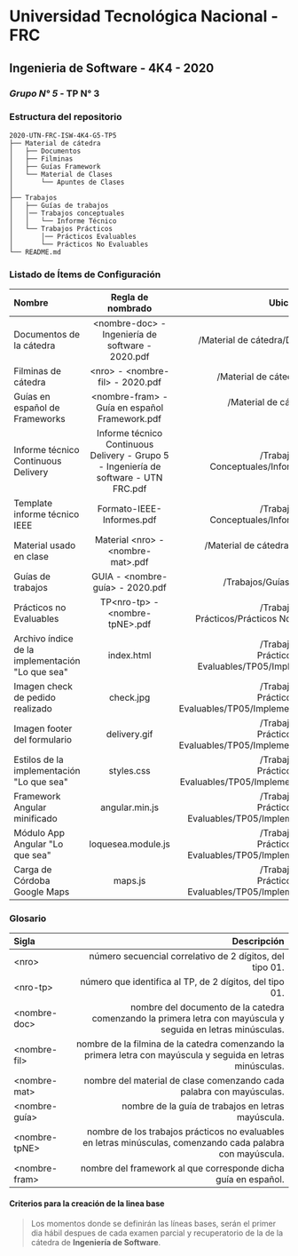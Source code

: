 # Universidad Tecnológica Nacional - FRC
## Ingenieria de Software - 4K4 - 2020
### *Grupo N° 5* - TP N° 3 

### Estructura del repositorio

```
2020-UTN-FRC-ISW-4K4-G5-TP5
├── Material de cátedra
│   ├── Documentos
│   ├── Filminas
│   ├── Guías Framework
│   └── Material de Clases 
│       └── Apuntes de Clases   
│   
├── Trabajos
│   ├── Guías de trabajos
│   │── Trabajos conceptuales
│   │   └── Informe Técnico
│   └── Trabajos Prácticos
│       │── Prácticos Evaluables 
│       └── Prácticos No Evaluables
└── README.md

```

### Listado de Ítems de Configuración

| Nombre  | Regla de nombrado  | Ubicación física |
| :------------ |:---------------:| -----:|
| Documentos de la cátedra | \<nombre-doc> - Ingeniería de software - 2020.pdf | /Material de cátedra/Documentos
| Filminas de cátedra | \<nro> - \<nombre-fil> - 2020.pdf | /Material de cátedra/Filminas
| Guías en español de Frameworks | \<nombre-fram> - Guía en español Framework.pdf | /Material de cátedra/Guías Framework
| Informe técnico Continuous Delivery | Informe técnico Continuous Delivery - Grupo 5 - Ingeniería de software - UTN FRC.pdf | /Trabajos/Trabajos Conceptuales/Informe Técnico
| Template informe técnico IEEE | Formato-IEEE-Informes.pdf | /Trabajos/Trabajos Conceptuales/Informe Técnico
| Material usado en clase | Material \<nro> - \<nombre-mat>.pdf | /Material de cátedra/Material de clases
| Guías de trabajos | GUIA - \<nombre-guía> - 2020.pdf | /Trabajos/Guías de trabajos
| Prácticos no Evaluables | TP\<nro-tp> - \<nombre-tpNE>.pdf | /Trabajos/Trabajos Prácticos/Prácticos No Evaluables
| Archivo índice de la implementación "Lo que sea" | index.html | /Trabajos/Trabajos Prácticos/Prácticos Evaluables/TP05/Implementación
| Imagen check de pedido realizado | check.jpg | /Trabajos/Trabajos Prácticos/Prácticos Evaluables/TP05/Implementación/img
| Imagen footer del formulario | delivery.gif | /Trabajos/Trabajos Prácticos/Prácticos Evaluables/TP05/Implementación/img
| Estilos de la implementación "Lo que sea" | styles.css | /Trabajos/Trabajos Prácticos/Prácticos Evaluables/TP05/Implementación/css
| Framework Angular minificado | angular.min.js | /Trabajos/Trabajos Prácticos/Prácticos Evaluables/TP05/Implementación/js
| Módulo App Angular "Lo que sea" | loquesea.module.js | /Trabajos/Trabajos Prácticos/Prácticos Evaluables/TP05/Implementación/js
| Carga de Córdoba Google Maps | maps.js | /Trabajos/Trabajos Prácticos/Prácticos Evaluables/TP05/Implementación/js

### Glosario

| Sigla  | Descripción |
| :------------ | -----:|
| \<nro\> | número secuencial correlativo de 2 dígitos, del tipo 01.
| \<nro-tp\> | número que identifica al TP, de 2 dígitos, del tipo 01.
| \<nombre-doc\> | nombre del documento  de la catedra comenzando la primera letra con mayúscula y seguida en letras minúsculas.
| \<nombre-fil\> | nombre de la filmina  de la catedra comenzando la primera letra con mayúscula y seguida en letras minúsculas.
| \<nombre-mat\> | nombre del material de clase comenzando cada palabra con mayúsculas.
| \<nombre-guía\> | nombre de la guía de trabajos en letras mayúscula.
| \<nombre-tpNE\> | nombre de los trabajos prácticos no evaluables en letras minúsculas, comenzando cada palabra con mayúscula.
| \<nombre-fram\> | nombre del framework al que corresponde dicha guía en español.



#### Criterios para la creación de la linea base

>Los momentos donde se definirán las líneas bases, serán el primer dia hábil despues de cada examen parcial y recuperatorio de la de la cátedra de **Ingeniería de Software**.
